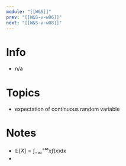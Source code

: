 ```yaml
---
module: "[[W&S]]"
prev: "[[W&S-v-w06]]"
next: "[[W&S-v-w08]]"
---
```



# Info
- n/a


# Topics
- expectation of continuous random variable


# Notes
- $\mathbb{E}[X] = \int_{-\infty}^{+\infty} x f(x) \mathop{dx}$
- 